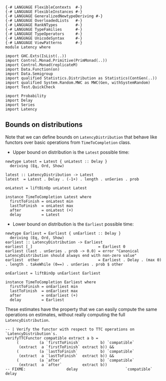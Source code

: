 ```{.haskell .hidden}
{-# LANGUAGE FlexibleContexts  #-}
{-# LANGUAGE FlexibleInstances #-}
{-# LANGUAGE GeneralizedNewtypeDeriving #-}
{-# LANGUAGE OverloadedLists   #-}
{-# LANGUAGE RankNTypes        #-}
{-# LANGUAGE TypeFamilies      #-}
{-# LANGUAGE TypeOperators     #-}
{-# LANGUAGE UnicodeSyntax     #-}
{-# LANGUAGE ViewPatterns      #-}
module Latency where

import GHC.Exts(IsList(..))
import Control.Monad.Primitive(PrimMonad(..))
import Control.Monad(replicateM)
import Data.Function(on)
import Data.Semigroup
import qualified Statistics.Distribution as Statistics(ContGen(..))
import qualified System.Random.MWC as MWC(Gen, withSystemRandom)
import Test.QuickCheck

import Probability
import Delay
import Series
import Latency
```

## Bounds on distributions

Note that we can define bounds on `LatencyDistribution` that behave like functors
over basic operations from `TimeToCompletion` class.

* Upper bound on distribution is the `Latest` possible time:
```{.haskell .literate}
newtype Latest = Latest { unLatest :: Delay }
  deriving (Eq, Ord, Show)

latest :: LatencyDistribution -> Latest
latest  = Latest . Delay . (-1+) . length . unSeries . prob

onLatest = liftBinOp unLatest Latest

instance TimeToCompletion Latest where
  firstToFinish = onLatest min
  lastToFinish  = onLatest max
  after         = onLatest (+)
  delay         = Latest
```
* Lower bound on distribution is the `Earliest` possible time:
```{.haskell .literate}
newtype Earliest = Earliest { unEarliest :: Delay }
  deriving (Eq, Ord, Show)
earliest :: LatencyDistribution -> Earliest
earliest [_]                             = Earliest 0
earliest (last . unSeries . prob -> 0.0) = error "Canonical LatencyDistribution should always end with non-zero value"
earliest  other                          = Earliest . Delay . (max 0) . length . takeWhile (0==) . unSeries . prob $ other

onEarliest = liftBinOp unEarliest Earliest

instance TimeToCompletion Earliest where
  firstToFinish = onEarliest min
  lastToFinish  = onEarliest max
  after         = onEarliest (+)
  delay         = Earliest
```

These estimates have the property that we can easily compute
the same operations on estimates, without really computing
the full `LatencyDistribution`.

```{.haskell .literate}
-- | Verify the functor with respect to TTC operations on `LatencyDistribution`s.
verifyTTCFunctor compatible extract a b =
     (         (a `firstToFinish`         b) `compatible`
      (extract  a `firstToFinish` extract b)) &&
     (         (a `lastToFinish`          b) `compatible`
      (extract  a `lastToFinish`  extract b)) &&
     (         (a `after`                 b) `compatible`
      (extract  a `after`         extract b))
-- FIXME:                  delay                     `compatible` delay

```
